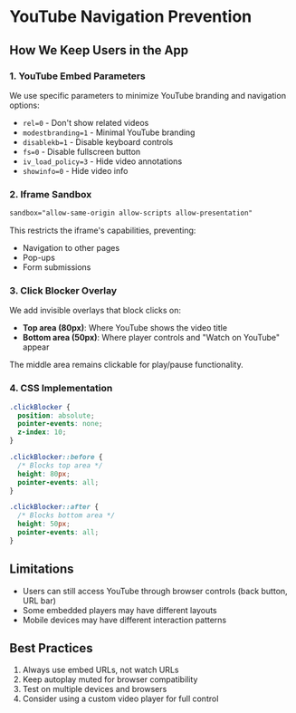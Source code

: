 # YouTube Navigation Prevention

## How We Keep Users in the App

### 1. **YouTube Embed Parameters**
We use specific parameters to minimize YouTube branding and navigation options:
- `rel=0` - Don't show related videos
- `modestbranding=1` - Minimal YouTube branding
- `disablekb=1` - Disable keyboard controls
- `fs=0` - Disable fullscreen button
- `iv_load_policy=3` - Hide video annotations
- `showinfo=0` - Hide video info

### 2. **Iframe Sandbox**
```html
sandbox="allow-same-origin allow-scripts allow-presentation"
```
This restricts the iframe's capabilities, preventing:
- Navigation to other pages
- Pop-ups
- Form submissions

### 3. **Click Blocker Overlay**
We add invisible overlays that block clicks on:
- **Top area (80px)**: Where YouTube shows the video title
- **Bottom area (50px)**: Where player controls and "Watch on YouTube" appear

The middle area remains clickable for play/pause functionality.

### 4. **CSS Implementation**
```css
.clickBlocker {
  position: absolute;
  pointer-events: none;
  z-index: 10;
}

.clickBlocker::before {
  /* Blocks top area */
  height: 80px;
  pointer-events: all;
}

.clickBlocker::after {
  /* Blocks bottom area */
  height: 50px;
  pointer-events: all;
}
```

## Limitations
- Users can still access YouTube through browser controls (back button, URL bar)
- Some embedded players may have different layouts
- Mobile devices may have different interaction patterns

## Best Practices
1. Always use embed URLs, not watch URLs
2. Keep autoplay muted for browser compatibility
3. Test on multiple devices and browsers
4. Consider using a custom video player for full control

